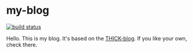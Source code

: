 # my-blog

[![build status](https://img.shields.io/travis/garbados/my-blog/master.svg?style=flat-square)](https://travis-ci.org/garbados/my-blog)


Hello. This is my blog. It's based on the [THICK-blog](https://github.com/garbados/thick-blog). If you like your own, check there.
